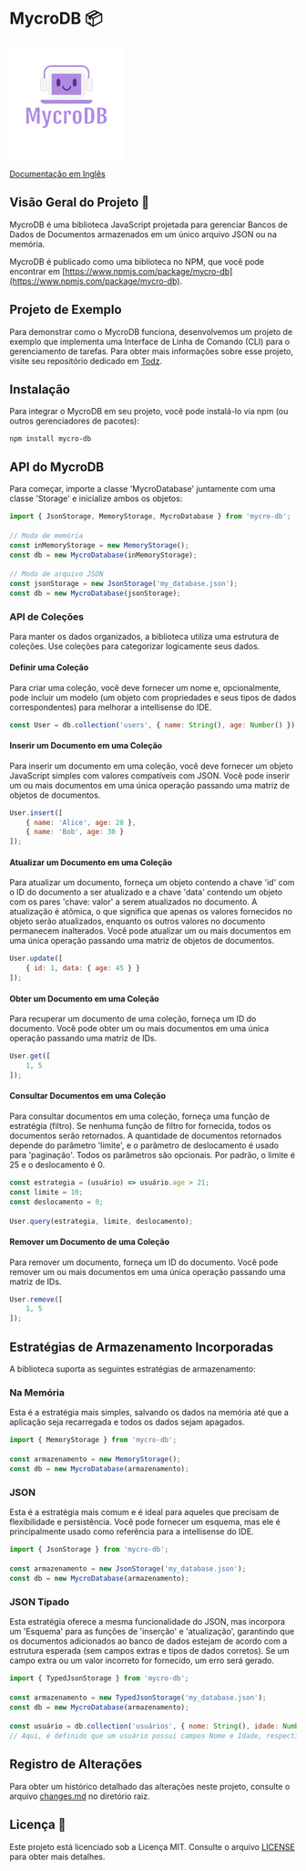 # MycroDB 📦

[![Logo](../public/logo.png)](https://www.npmjs.com/package/mycro-db)

[Documentação em Inglês](https://diegiwg.github.io/mycro-db)

## Visão Geral do Projeto 🚀

MycroDB é uma biblioteca JavaScript projetada para gerenciar Bancos de Dados de Documentos armazenados em um único arquivo JSON ou na memória.

MycroDB é publicado como uma biblioteca no NPM, que você pode encontrar em [https://www.npmjs.com/package/mycro-db](https://www.npmjs.com/package/mycro-db).

## Projeto de Exemplo

Para demonstrar como o MycroDB funciona, desenvolvemos um projeto de exemplo que implementa uma Interface de Linha de Comando (CLI) para o gerenciamento de tarefas. Para obter mais informações sobre esse projeto, visite seu repositório dedicado em [Todz](https://github.com/Diegiwg/todz).

## Instalação

Para integrar o MycroDB em seu projeto, você pode instalá-lo via npm (ou outros gerenciadores de pacotes):

```shell
npm install mycro-db
```

## API do MycroDB

Para começar, importe a classe 'MycroDatabase' juntamente com uma classe 'Storage' e inicialize ambos os objetos:

```javascript
import { JsonStorage, MemoryStorage, MycroDatabase } from 'mycro-db';

// Modo de memória
const inMemoryStorage = new MemoryStorage();
const db = new MycroDatabase(inMemoryStorage);

// Modo de arquivo JSON
const jsonStorage = new JsonStorage('my_database.json');
const db = new MycroDatabase(jsonStorage);
```

### API de Coleções

Para manter os dados organizados, a biblioteca utiliza uma estrutura de coleções. Use coleções para categorizar logicamente seus dados.

#### Definir uma Coleção

Para criar uma coleção, você deve fornecer um nome e, opcionalmente, pode incluir um modelo (um objeto com propriedades e seus tipos de dados correspondentes) para melhorar a intellisense do IDE.

```javascript
const User = db.collection('users', { name: String(), age: Number() });
```

#### Inserir um Documento em uma Coleção

Para inserir um documento em uma coleção, você deve fornecer um objeto JavaScript simples com valores compatíveis com JSON. Você pode inserir um ou mais documentos em uma única operação passando uma matriz de objetos de documentos.

```javascript
User.insert([
    { name: 'Alice', age: 28 },
    { name: 'Bob', age: 30 }
]);
```

#### Atualizar um Documento em uma Coleção

Para atualizar um documento, forneça um objeto contendo a chave 'id' com o ID do documento a ser atualizado e a chave 'data' contendo um objeto com os pares 'chave: valor' a serem atualizados no documento. A atualização é atômica, o que significa que apenas os valores fornecidos no objeto serão atualizados, enquanto os outros valores no documento permanecem inalterados. Você pode atualizar um ou mais documentos em uma única operação passando uma matriz de objetos de documentos.

```javascript
User.update([
    { id: 1, data: { age: 45 } }
]);
```

#### Obter um Documento em uma Coleção

Para recuperar um documento de uma coleção, forneça um ID do documento. Você pode obter um ou mais documentos em uma única operação passando uma matriz de IDs.

```javascript
User.get([
    1, 5
]);
```

#### Consultar Documentos em uma Coleção

Para consultar documentos em uma coleção, forneça uma função de estratégia (filtro). Se nenhuma função de filtro for fornecida, todos os documentos serão retornados. A quantidade de documentos retornados depende do parâmetro 'limite', e o parâmetro de deslocamento é usado para 'paginação'. Todos os parâmetros são opcionais. Por padrão, o limite é 25 e o deslocamento é 0.

```javascript
const estrategia = (usuário) => usuário.age > 21;
const limite = 10;
const deslocamento = 0;

User.query(estrategia, limite, deslocamento);
```

#### Remover um Documento de uma Coleção

Para remover um documento, forneça um ID do documento. Você pode remover um ou mais documentos em uma única operação passando uma matriz de IDs.

```javascript
User.remove([
    1, 5
]);
```

## Estratégias de Armazenamento Incorporadas

A biblioteca suporta as seguintes estratégias de armazenamento:

### Na Memória

Esta é a estratégia mais simples, salvando os dados na memória até que a aplicação seja recarregada e todos os dados sejam apagados.

```javascript
import { MemoryStorage } from 'mycro-db';

const armazenamento = new MemoryStorage();
const db = new MycroDatabase(armazenamento);
```

### JSON

Esta é a estratégia mais comum e é ideal para aqueles que precisam de flexibilidade e persistência. Você pode fornecer um esquema, mas ele é principalmente usado como referência para a intellisense do IDE.

```javascript
import { JsonStorage } from 'mycro-db';

const armazenamento = new JsonStorage('my_database.json');
const db = new MycroDatabase(armazenamento);
```

### JSON Tipado

Esta estratégia oferece a mesma funcionalidade do JSON, mas incorpora um 'Esquema' para as funções de 'inserção' e 'atualização', garantindo que os documentos adicionados ao banco de dados estejam de acordo com a estrutura esperada (sem campos extras e tipos de dados corretos). Se um campo extra ou um valor incorreto for fornecido, um erro será gerado.

```javascript
import { TypedJsonStorage } from 'mycro-db';

const armazenamento = new TypedJsonStorage('my_database.json');
const db = new MycroDatabase(armazenamento);

const usuário = db.collection('usuários', { nome: String(), idade: Number() });
// Aqui, é definido que um usuário possui campos Nome e Idade, respectivamente uma String e um Número.
```

## Registro de Alterações

Para obter um histórico detalhado das alterações neste projeto, consulte o arquivo [changes.md](changes.md) no diretório raiz.

## Licença 📜

Este projeto está licenciado sob a Licença MIT. Consulte o arquivo [LICENSE](LICENSE) para obter mais detalhes.
